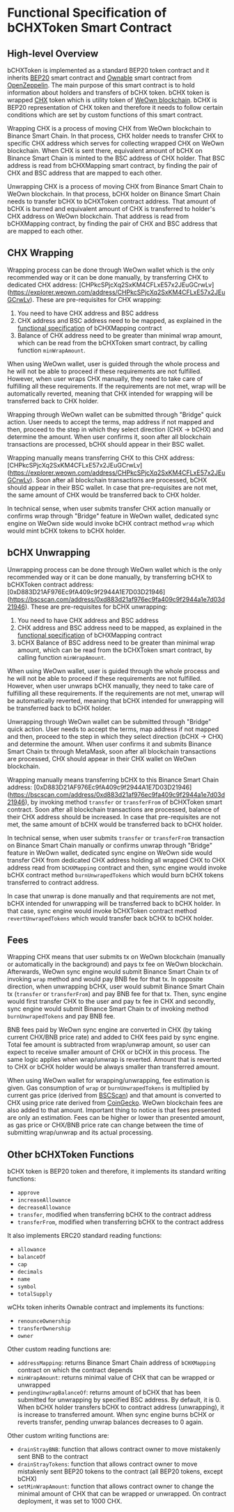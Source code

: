 Functional Specification of bCHXToken Smart Contract
=========================================

## High-level Overview
bCHXToken is implemented as a standard BEP20 token contract and it inherits [BEP20](https://github.com/binance-chain/BEPs/blob/master/BEP20.md) smart contract and [Ownable](https://github.com/OpenZeppelin/openzeppelin-contracts/blob/master/contracts/access/Ownable.sol) smart contract from [OpenZeppelin](https://openzeppelin.com/). The main purpose of this smart contract is to hold information about holders and transfers of bCHX token. bCHX token is wrapped [CHX](https://github.com/OwnMarket/OwnBlockchain/blob/master/Docs/Concepts/CHX.md) token which is utility token of [WeOwn blockchain](https://github.com/OwnMarket/OwnBlockchain/tree/master/Docs). bCHX is BEP20 representation of CHX token and therefore it needs to follow certain conditions which are set by custom functions of this smart contract.

Wrapping CHX is a process of moving CHX from WeOwn blockchain to Binance Smart Chain. In that process, CHX holder needs to transfer CHX to specific CHX address which serves for collecting wrapped CHX on WeOwn blockchain. When CHX is sent there, equivalent amount of bCHX on Binance Smart Chain is minted to the BSC address of CHX holder. That BSC address is read from bCHXMapping smart contract, by finding the pair of CHX and BSC address that are mapped to each other. 

Unwrapping CHX is a process of moving CHX from Binance Smart Chain to WeOwn blockchain. In that process, bCHX holder on Binance Smart Chain needs to transfer bCHX to bCHXToken contract address. That amount of bCHX is burned and equivalent amount of CHX is transferred to holder's CHX address on WeOwn blockchain. That address is read from bCHXMapping contract, by finding the pair of CHX and BSC address that are mapped to each other. 

## CHX Wrapping 

Wrapping process can be done through WeOwn wallet which is the only recommended way or it can be done manually, by transferring CHX to dedicated CHX address: [CHPkcSPjcXq2SxKM4CFLxE57x2JEuGCrwLv] (https://explorer.weown.com/address/CHPkcSPjcXq2SxKM4CFLxE57x2JEuGCrwLv). These are pre-requisites for CHX wrapping:
1. You need to have CHX address and BSC address
2. CHX address and BSC address need to be mapped, as explained in the [functional specification](bCHXMappingFunctionalSpecification.md) of bCHXMapping contract
3. Balance of CHX address need to be greater than minimal wrap amount, which can be read from the bCHXToken smart contract, by calling function `minWrapAmount`.

When using WeOwn wallet, user is guided through the whole process and he will not be able to proceed if these requirements are not fulfilled. However, when user wraps CHX manually, they need to take care of fulfilling all these requirements. If the requirements are not met, wrap will be automatically reverted, meaning that CHX intended for wrapping will be transferred back to CHX holder.

Wrapping through WeOwn wallet can be submitted through "Bridge" quick action. User needs to accept the terms, map address if not mapped and then, proceed to the step in which they select direction (CHX -> bCHX) and determine the amount. When user confirms it, soon after all blockchain transactions are processed, bCHX should appear in their BSC wallet.

Wrapping manually means transferring CHX to this CHX address: [CHPkcSPjcXq2SxKM4CFLxE57x2JEuGCrwLv] (https://explorer.weown.com/address/CHPkcSPjcXq2SxKM4CFLxE57x2JEuGCrwLv). Soon after all blockchain transactions are processed, bCHX should appear in their BSC wallet. In case that pre-requisites are not met, the same amount of CHX would be transferred back to CHX holder.

In technical sense, when user submits transfer CHX action manually or confirms wrap through "Bridge" feature in WeOwn wallet, dedicated sync engine on WeOwn side would invoke bCHX contract method `wrap` which would mint bCHX tokens to bCHX holder.

## bCHX Unwrapping

Unwrapping process can be done through WeOwn wallet which is the only recommended way or it can be done manually, by transferring bCHX to bCHXToken contract address: [0xD883D21AF976Ec9fA409c9f2944A1E7D03D21946] (https://bscscan.com/address/0xd883d21af976ec9fa409c9f2944a1e7d03d21946). These are pre-requisites for bCHX unwrapping:
1. You need to have CHX address and BSC address
2. CHX address and BSC address need to be mapped, as explained in the [functional specification](bCHXMappingFunctionalSpecification.md) of bCHXMapping contract
3. bCHX Balance of BSC address need to be greater than minimal wrap amount, which can be read from the bCHXToken smart contract, by calling function `minWrapAmount`.

When using WeOwn wallet, user is guided through the whole process and he will not be able to proceed if these requirements are not fulfilled. However, when user unwraps bCHX manually, they need to take care of fulfilling all these requirements. If the requirements are not met, unwrap will be automatically reverted, meaning that bCHX intended for unwrapping will be transferred back to bCHX holder.

Unwrapping through WeOwn wallet can be submitted through "Bridge" quick action. User needs to accept the terms, map address if not mapped and then, proceed to the step in which they select direction (bCHX -> CHX) and determine the amount. When user confirms it and submits Binance Smart Chain tx through MetaMask, soon after all blockchain transactions are processed, CHX should appear in their CHX wallet on WeOwn blockchain.

Wrapping manually means transferring bCHX to this Binance Smart Chain address: [0xD883D21AF976Ec9fA409c9f2944A1E7D03D21946] (https://bscscan.com/address/0xd883d21af976ec9fa409c9f2944a1e7d03d21946), by invoking method `transfer` or `transferFrom` of bCHXToken smart contract. Soon after all blockchain transactions are processed, balance of their CHX address should be increased. In case that pre-requisites are not met, the same amount of bCHX would be transferred back to bCHX holder.

In technical sense, when user submits `transfer` or `transferFrom` transaction on Binance Smart Chain manually or confirms unwrap through "Bridge" feature in WeOwn wallet, dedicated sync engine on WeOwn side would transfer CHX from dedicated CHX address holding all wrapped CHX to CHX address read from `bCHXMapping` contract and then, sync engine would invoke bCHX contract method `burnUnwrapedTokens` which would burn bCHX tokens transferred to contract address.

In case that unwrap is done manually and that requirements are not met, bCHX intended for unwrapping will be transferred back to bCHX holder. In that case, sync engine would invoke bCHXToken contract method `revertUnwrapedTokens` which would transfer back bCHX to bCHX holder.

## Fees

Wrapping CHX means that user submits tx on WeOwn blockchain (manually or automatically in the background) and pays tx fee on WeOwn blockchain. Afterwards, WeOwn sync engine would submit Binance Smart Chain tx of invoking `wrap` method and would pay BNB fee for that tx. In opposite direction, when unwrapping bCHX, user would submit Binance Smart Chain tx (`transfer` or `transferFrom`) and pay BNB fee for that tx. Then, sync engine would first transfer CHX to the user and pay tx fee in CHX and secondly, sync engine would submit Binance Smart Chain tx of invoking method `burnUnwrapedTokens` and pay BNB fee.

BNB fees paid by WeOwn sync engine are converted in CHX (by taking current CHX/BNB price rate) and added to CHX fees paid by sync engine. Total fee amount is subtracted from wrap/unwrap amount, so user can expect to receive smaller amount of CHX or bCHX in this process. The same logic applies when wrap/unwrap is reverted. Amount that is reverted to CHX or bCHX holder would be always smaller than transferred amount. 

When using WeOwn wallet for wrapping/unwrapping, fee estimation is given. Gas consumption of `wrap` or `burnUnwrapedTokens` is multiplied by current gas price (derived from [BSCScan](https://bscscan.com/apis#proxy)) and that amount is converted to CHX using price rate derived from [CoinGecko](https://www.coingecko.com/en/coins/own/bnb). WeOwn blockchain fees are also added to that amount. Important thing to notice is that fees presented are only an estimation. Fees can be higher or lower than presented amount, as gas price or CHX/BNB price rate can change between the time of submitting wrap/unwrap and its actual processing.

## Other bCHXToken Functions
bCHX token is BEP20 token and therefore, it implements its standard writing functions:
- `approve`
- `increaseAllowance`
- `decreaseAllowance`
- `transfer`, modified when transferring bCHX to the contract address
- `transferFrom`, modified when transferring bCHX to the contract address

It also implements ERC20 standard reading functions:
- `allowance`
- `balanceOf`
- `cap`
- `decimals`
- `name`
- `symbol`
- `totalSupply`

wCHx token inherits Ownable contract and implements its functions:
- `renounceOwnership`
- `transferOwnership`
- `owner`

Other custom reading functions are:
- `addressMapping`: returns Binance Smart Chain address of `bCHXMapping` contract on which the contract depends
- `minWrapAmount`: returns minimal value of CHX that can be wrapped or unwrapped
- `pendingUnwrapBalanceOf`: returns amount of bCHX that has been submitted for unwrapping by specified BSC address. By default, it is 0. When bCHX holder transfers bCHX to contract address (unwrapping), it is increase to transferred amount. When sync engine burns bCHX or reverts transfer, pending unwrap balances decreases to 0 again.

Other custom writing functions are:
- `drainStrayBNB`: function that allows contract owner to move mistakenly sent BNB to the contract
- `drainStrayTokens`: function that allows contract owner to move mistakenly sent BEP20 tokens to the contract (all BEP20 tokens, except bCHX)
- `setMinWrapAmount`: function that allows contract owner to change the minimal amount of CHX that can be wrapped or unwrapped. On contract deployment, it was set to 1000 CHX.
